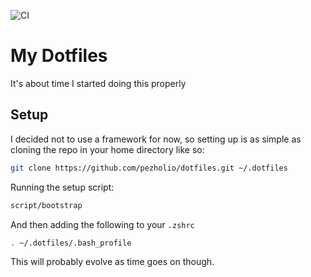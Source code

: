 ![CI](https://github.com/pezholio/dotfiles/workflows/CI/badge.svg)

# My Dotfiles

It's about time I started doing this properly

## Setup

I decided not to use a framework for now, so setting up is as simple as cloning
the repo in your home directory like so:

```bash
git clone https://github.com/pezholio/dotfiles.git ~/.dotfiles
```

Running the setup script:

```bash
script/bootstrap
```

And then adding the following to your `.zshrc`

```bash
. ~/.dotfiles/.bash_profile
```

This will probably evolve as time goes on though.
